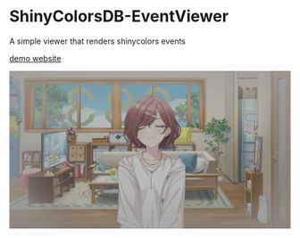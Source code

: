 # ShinyColorsDB-EventViewer
A simple viewer that renders shinycolors events

[demo website](https://event.shinycolors.moe/?eventId=202100711)

![](./assets/demo.png)